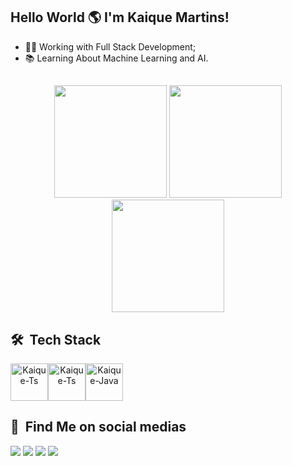 ## Hello World 🌎 I'm Kaique Martins!

- 👨‍💻 Working with Full Stack Development;
- 📚 Learning About Machine Learning and AI.
##
<div align="center">
  <img height="180em" src="https://github-profile-summary-cards.vercel.app/api/cards/profile-details?username=kaiquemf&theme=github_dark"/> 
  <img height="180em" src="https://github-readme-stats.vercel.app/api/top-langs/?username=kaiquemf&layout=compact&langs_count=7&theme=github_dark&hide_border=true"/> 
  <img height="180em" src="https://github-readme-stats.vercel.app/api?username=kaiquemf&show_icons=true&theme=github_dark&include_all_commits=true&count_private=false&hide_border=true"/>
</div>

## 🛠 &nbsp;Tech Stack
  <div align="center" style="display: flex;"><br>
  <img align="center" alt="Kaique-Ts" height="60" width="60" src="https://cdn.jsdelivr.net/gh/devicons/devicon/icons/typescript/typescript-original.svg" />
  <img align="center" alt="Kaique-Ts" height="60" width="60" src="https://cdn.jsdelivr.net/gh/devicons/devicon/icons/angularjs/angularjs-original.svg" />
  <img align="center" alt="Kaique-Java" height="60" width="60" src="https://cdn.jsdelivr.net/gh/devicons/devicon/icons/java/java-original.svg" />
</div>
  
## 🔎 &nbsp;Find Me on social medias
  </div>
  <a href="https://www.instagram.com/_martiinnss/" target="_blank"><img src="https://img.shields.io/badge/-Instagram-%23E4405F?style=for-the-badge&logo=instagram&logoColor=white" target="_blank"></a>
  <a href = "mailto:contatokaiquemartinsdasilvaferreira@gmail.com"><img src="https://img.shields.io/badge/-Gmail-%23333?style=for-the-badge&logo=gmail&logoColor=white" target="_blank"></a>
  <a href="https://www.linkedin.com/in/kaique-martins-449a041a3/" target="_blank"><img src="https://img.shields.io/badge/-LinkedIn-%230077B5?style=for-the-badge&logo=linkedin&logoColor=white" target="_blank"></a>
  <a href="https://steamcommunity.com/id/skyez3ra/" target="_blanck"><img src="https://img.shields.io/badge/Steam-000000?style=for-the-badge&logo=steam&logoColor=white"
</div>
